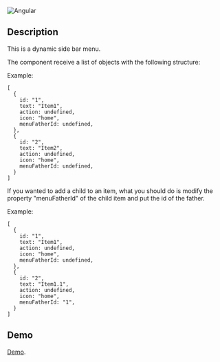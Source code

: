 ![Angular](https://upload.wikimedia.org/wikipedia/commons/thumb/c/cf/Angular_full_color_logo.svg/250px-Angular_full_color_logo.svg.png)

## Description
This is a dynamic side bar menu.


The component receive a list of objects with the following structure:

Example:

    [
      {
        id: "1",
        text: "Item1",
        action: undefined,
        icon: "home",
        menuFatherId: undefined,
      },
      {
        id: "2",
        text: "Item2",
        action: undefined,
        icon: "home",
        menuFatherId: undefined,
      }
    ]
    
    

If you wanted to add a child to an item, what you should do is modify the property "menuFatherId" of the child item and put the id of the father.

Example:

    [
      {
        id: "1",
        text: "Item1",
        action: undefined,
        icon: "home",
        menuFatherId: undefined,
      },
      {
        id: "2",
        text: "Item1.1",
        action: undefined,
        icon: "home",
        menuFatherId: "1",
      }
    ]
    

  

## Demo
[Demo](https://codesandbox.io/s/adoring-platform-jtl4v).

